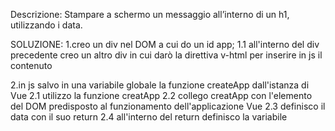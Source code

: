 Descrizione:
Stampare a schermo un messaggio all’interno di un h1, utilizzando i data.

SOLUZIONE:
1.creo un div nel DOM a cui do un id app;
    1.1 all'interno del div precedente creo un altro div in cui darò la direttiva v-html per inserire in js il contenuto

2.in js salvo in una variabile globale la funzione createApp dall'istanza di Vue
    2.1 utilizzo la funzione creatApp
    2.2 collego creatApp con l'elemento del DOM predisposto al funzionamento dell'applicazione Vue
    2.3 definisco il data con il suo return
    2.4 all'interno del return definisco la variabile
